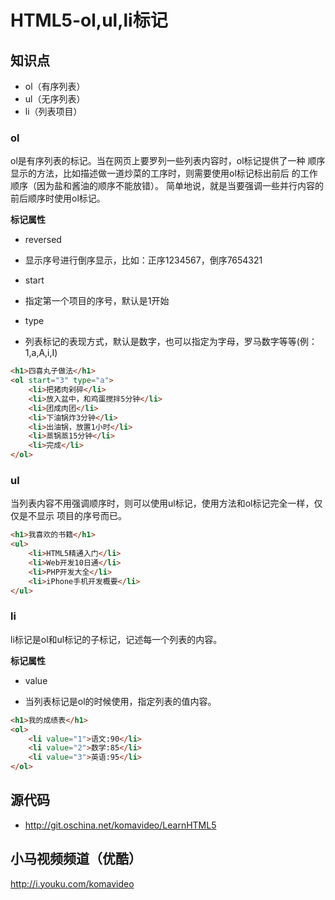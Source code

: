 HTML5-ol,ul,li标记
=================

## 知识点

* ol（有序列表）
* ul（无序列表）
* li（列表项目）

### ol

ol是有序列表的标记。当在网页上要罗列一些列表内容时，ol标记提供了一种
顺序显示的方法，比如描述做一道炒菜的工序时，则需要使用ol标记标出前后
的工作顺序（因为盐和酱油的顺序不能放错）。
简单地说，就是当要强调一些并行内容的前后顺序时使用ol标记。

**标记属性**

* reversed
 + 显示序号进行倒序显示，比如：正序1234567，倒序7654321
* start
 + 指定第一个项目的序号，默认是1开始
* type
 + 列表标记的表现方式，默认是数字，也可以指定为字母，罗马数字等等(例：1,a,A,i,I)

~~~html
<h1>四喜丸子做法</h1>
<ol start="3" type="a">
    <li>把猪肉剁碎</li>
    <li>放入盆中，和鸡蛋搅拌5分钟</li>
    <li>团成肉团</li>
    <li>下油锅炸3分钟</li>
    <li>出油锅，放置1小时</li>
    <li>蒸锅蒸15分钟</li>
    <li>完成</li>
</ol>
~~~

### ul

当列表内容不用强调顺序时，则可以使用ul标记，使用方法和ol标记完全一样，仅仅是不显示
项目的序号而已。

~~~html
<h1>我喜欢的书籍</h1>
<ul>
    <li>HTML5精通入门</li>
    <li>Web开发10日通</li>
    <li>PHP开发大全</li>
    <li>iPhone手机开发概要</li>
</ul>
~~~

### li

li标记是ol和ul标记的子标记，记述每一个列表的内容。

**标记属性**

* value
 + 当列表标记是ol的时候使用，指定列表的值内容。

~~~html
<h1>我的成绩表</h1>
<ol>
    <li value="1">语文:90</li>
    <li value="2">数学:85</li>
    <li value="3">英语:95</li>
</ol>
~~~

## 源代码

* http://git.oschina.net/komavideo/LearnHTML5

## 小马视频频道（优酷）

http://i.youku.com/komavideo